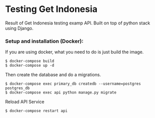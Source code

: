# Testing Get Indonesia

Result of Get Indonesia testing examp API.
Built on top of python stack using Django.

    
### Setup and installation (Docker):
    
If you are using docker, what you need to do is just build the image.
    
```
$ docker-compose build
$ docker-compose up -d
```
    
Then create the database and do a migrations.
    
```
$ docker-compose exec primary_db createdb --username=postgres postgres_db
$ docker-compose exec api python manage.py migrate
```

Reload API Service

```
$ docker-compose restart api
```
